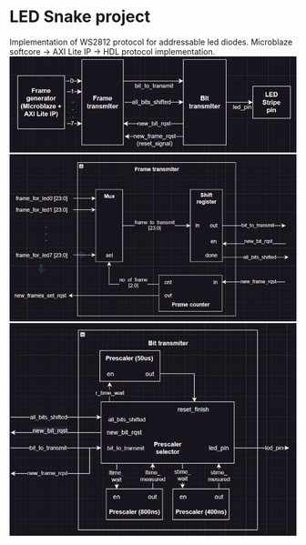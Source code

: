# LED Snake project
Implementation of WS2812 protocol for addressable led diodes. Microblaze softcore -> AXI Lite IP -> HDL protocol implementation.
<img src="img/TopModule.png" title="Top Architecture">
<img src="img/FrameTransmitter.png" title="Frame transmitter module">
<img src="img/BitTransmitter.png" title="Bit transmitter module">
